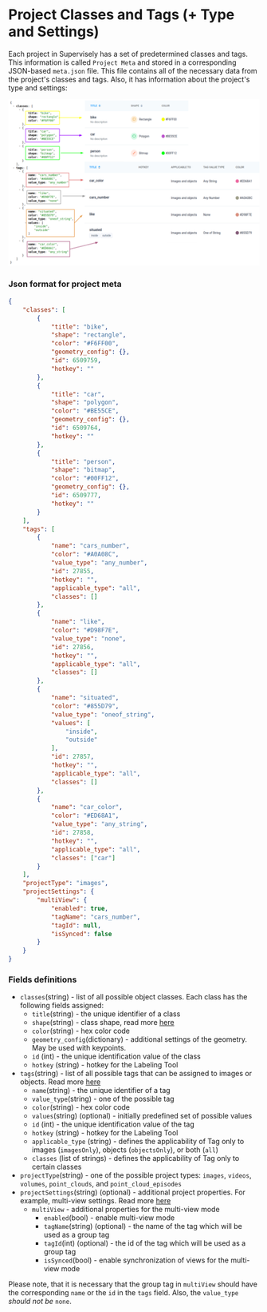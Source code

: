 # Project Classes and Tags (+ Type and Settings)

Each project in Supervisely has a set of predetermined classes and tags. This information is called `Project Meta` and stored in a corresponding JSON-based `meta.json` file. This file contains all of the necessary data from the project's classes and tags. Also, it has information about the project's type and settings:

![](../../.gitbook/assets/meta.png)

### Json format for project meta

```json
{
    "classes": [
        {
            "title": "bike",
            "shape": "rectangle",
            "color": "#F6FF00",
            "geometry_config": {},
            "id": 6509759,
            "hotkey": ""
        },
        {
            "title": "car",
            "shape": "polygon",
            "color": "#BE55CE",
            "geometry_config": {},
            "id": 6509764,
            "hotkey": ""            
        },
        {
            "title": "person",
            "shape": "bitmap",
            "color": "#00FF12",
            "geometry_config": {},
            "id": 6509777,
            "hotkey": ""            
        }
    ],
    "tags": [
        {
            "name": "cars_number",
            "color": "#A0A08C",
            "value_type": "any_number",
            "id": 27855,
            "hotkey": "",
            "applicable_type": "all",
            "classes": []            
        },
        {
            "name": "like",
            "color": "#D98F7E",
            "value_type": "none",
            "id": 27856,
            "hotkey": "",
            "applicable_type": "all",
            "classes": []               
        },
        {
            "name": "situated",
            "color": "#855D79",
            "value_type": "oneof_string",
            "values": [
                "inside",
                "outside"
            ],
            "id": 27857,
            "hotkey": "",
            "applicable_type": "all",
            "classes": []               
        },
        {
            "name": "car_color",
            "color": "#ED68A1",
            "value_type": "any_string",
            "id": 27858,
            "hotkey": "",
            "applicable_type": "all",
            "classes": ["car"]
        }
    ],
    "projectType": "images",
    "projectSettings": {
        "multiView": {
            "enabled": true,
            "tagName": "cars_number", 
            "tagId": null, 
            "isSynced": false
        }
    }
}
```

### Fields definitions

* `classes`(string) - list of all possible object classes. Each class has the following fields assigned:
  * `title`(string) - the unique identifier of a class
  * `shape`(string) - class shape, read more [here](../supervisely-annotation-json-format/objects.md#objects)
  * `color`(string) - hex color code
  * `geometry_config`(dictionary) - additional settings of the geometry. May be used with keypoints.
  * `id` (int) - the unique identification value of the class
  * `hotkey` (string) - hotkey for the Labeling Tool
* `tags`(string) - list of all possible tags that can be assigned to images or objects. Read more [here](../supervisely-annotation-json-format/tags.md)
  * `name`(string) - the unique identifier of a tag
  * `value_type`(string) - one of the possible tag
  * `color`(string) - hex color code  
  * `values`(string) (optional) - initially predefined set of possible values
  * `id` (int) - the unique identification value of the tag  
  * `hotkey` (string) - hotkey for the Labeling Tool
  * `applicable_type` (string) - defines the applicability of Tag only to images (`imagesOnly`), objects (`objectsOnly`), or both (`all`)
  * `classes` (list of strings) - defines the applicability of Tag only to certain classes
* `projectType`(string) - one of the possible project types: `images`, `videos`, `volumes`, `point_clouds`, and `point_cloud_episodes`
* `projectSettings`(string) (optional) - additional project properties. For example, multi-view settings. Read more [here](../../getting-started/python-sdk-tutorials/images/multispectral-images.md#upload-project-with-group-settings-in-supervisely-format)
  * `multiView` - additional properties for the multi-view mode
    * `enabled`(bool) - enable multi-view mode
    * `tagName`(string) (optional) - the name of the tag which will be used as a group tag
    * `tagId`(int) (optional) - the id of the tag which will be used as a group tag
    * `isSynced`(bool) - enable synchronization of views for the multi-view mode

Please note, that it is necessary that the group tag in `multiView` should have the corresponding `name` or the `id` in the `tags` field. Also, the `value_type` *should not be* `none`.
